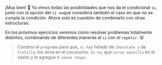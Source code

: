 <gs-attire
  attire-url="https://raw.githubusercontent.com/MumukiProject/mumuki-guia-gobstones-alternativa-kids/master/assets/attires/config.json">
</gs-attire>
<gs-toolbox toolbox-url="https://raw.githubusercontent.com/MumukiProject/mumuki-guia-gobstones-muchos-sabores-combinados-kids/master/assets/toolbox.xml">
</gs-toolbox>

¡Muy bien! :tada: Ya vimos todas las posibilidades que nos da el condicional `si`, junto con la opción del `si no`que considera también el caso en que no se cumpla la condición. Ahora solo es cuestión de combinarlo con otras estructuras. 

En los próximos ejercicios veremos cómo resolver problemas totalmente distintos, combinando de diferentes maneras el `si` con el `repetir`. :open_mouth: 

> Construí el `programa` para que, `si hay` helado de `chocolate y` de `frutilla`, los sirva en el cucurucho. `Si no`, que `sirva vainilla` en el vasito y le agregue `4 veces chips`. 
